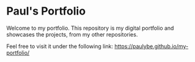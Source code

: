 # Paul's Portfolio

Welcome to my portfolio. This repository is my digital portfolio and showcases the projects, from my other repositories. 

Feel free to visit it under the following link: https://paulybe.github.io/my-portfolio/
